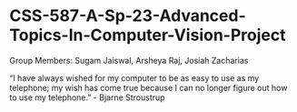 # CSS-587-A-Sp-23-Advanced-Topics-In-Computer-Vision-Project
Group Members: Sugam Jaiswal, Arsheya Raj, Josiah Zacharias

“I have always wished for my computer to be as easy to use as my telephone; my wish has come true because I can no longer figure out how to use my telephone.” - Bjarne Stroustrup
